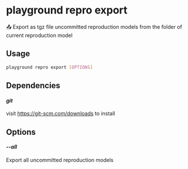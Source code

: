 # playground repro export

📤 Export as tgz file uncommitted reproduction models from the folder of current reproduction model

## Usage

```bash
playground repro export [OPTIONS]
```

## Dependencies

#### *git*

visit https://git-scm.com/downloads to install

## Options

#### *--all*

Export all uncommitted reproduction models


